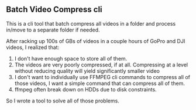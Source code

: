 ## Batch Video Compress cli

This is a cli tool that batch compress all videos in a folder and process in/move to a separate folder if needed.

After racking up 100s of GBs of videos in a couple hours of GoPro and DJI videos, I realized that:

1. I don't have enough space to store all of them.
2. The videos are very poorly compressed, if at all. Compressing at a level without reducing quality will yield significantly smaller video
3. I don't want to individually use FFMPEG cli commands to compress all of those videos, I want a simple command that can compress all of them.
4. ffmpeg often break down on HDDs due to disk constraints.

So I wrote a tool to solve all of those problems.
